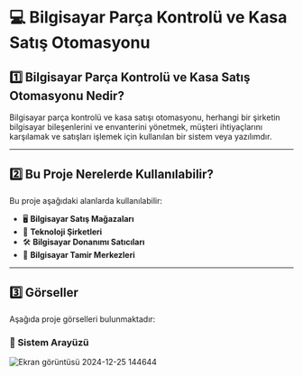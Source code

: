 # 💻 Bilgisayar Parça Kontrolü ve Kasa Satış Otomasyonu

## 1️⃣ Bilgisayar Parça Kontrolü ve Kasa Satış Otomasyonu Nedir? 
Bilgisayar parça kontrolü ve kasa satışı otomasyonu, herhangi bir şirketin bilgisayar bileşenlerini ve envanterini yönetmek, müşteri ihtiyaçlarını karşılamak ve satışları işlemek için kullanılan bir sistem veya yazılımdır.

---

## 2️⃣ Bu Proje Nerelerde Kullanılabilir? 
Bu proje aşağıdaki alanlarda kullanılabilir:
- 🖥️ **Bilgisayar Satış Mağazaları**
- 🏢 **Teknoloji Şirketleri**
- 🛠️ **Bilgisayar Donanımı Satıcıları**
- 🔧 **Bilgisayar Tamir Merkezleri**

---

## 3️⃣ Görseller
Aşağıda proje görselleri bulunmaktadır:

### 📌 Sistem Arayüzü
![Ekran görüntüsü 2024-12-25 144644](https://github.com/user-attachments/assets/9948140c-3574-4966-b0ae-0bbd5ba2ec3c)





